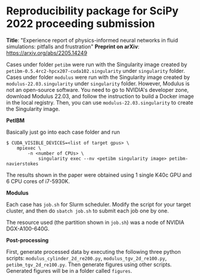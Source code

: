 Reproducibility package for SciPy 2022 proceeding submission
============================================================

**Title**: "Experience report of physics-informed neural networks in fluid simulations: pitfalls and frustration"
**Preprint on arXiv**: https://arxiv.org/abs/2205.14249

Cases under folder `petibm` were run with the Singularity image created by `petibm-0.5.4rc2-hpcx207-cuda102.singularity` under `singularity` folder.
Cases under folder `modulus` were run with the Singularity image created by `modulus-22.03.singularity` under `singularity` folder.
However, Modulus is not an open-source software.
You need to go to NVIDIA's developer zone, download Modulus 22.03, and follow the instruction to build a Docker image in the local registry.
Then, you can use `modulus-22.03.singularity` to create the Singularity image.

**PetIBM**

Basically just go into each case folder and run

```shell
$ CUDA_VISIBLE_DEVICES=<list of target gpus> \
    mpiexec \
        -n <number of CPUs> \
            singularity exec --nv <petibm singularity image> petibm-navierstokes
```

The results shown in the paper were obtained using 1 single K40c GPU and 6 CPU cores of i7-5930K.


**Modulus**

Each case has `job.sh` for Slurm scheduler.
Modify the script for your target cluster, and then do `sbatch job.sh` to submit each job one by one.

The resource used (the partition shown in `job.sh`) was a node of NVIDIA DGX-A100-640G.

**Post-processing**

First, generate processed data by executing the following three python scripts: `modulus_cylinder_2d_re200.py`, `modulus_tgv_2d_re100.py`, `petibm_tgv_2d_re100.py`.
Then generate figures using other scripts.
Generated figures will be in a folder called `figures`.
